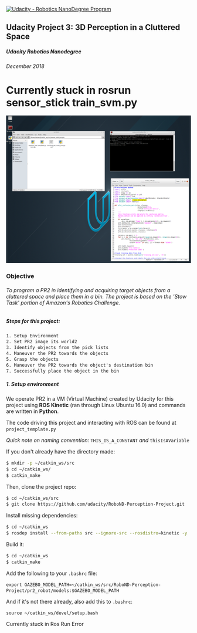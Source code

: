 [![Udacity - Robotics NanoDegree Program](https://s3-us-west-1.amazonaws.com/udacity-robotics/Extra+Images/RoboND_flag.png)](https://www.udacity.com/robotics)

## Udacity Project 3: 3D Perception in a Cluttered Space
##### Udacity Robotics Nanodegree
###### December 2018

# Currently stuck in rosrun sensor_stick train_svm.py
![Please help](./images/ROSRUNError.png)


### Objective

###### To program a PR2 in identifying and acquiring target objects from a cluttered space and place them in a bin. The project is based on the 'Stow Task' portion of Amazon's Robotics Challenge.
###
###


##### Steps for this project:
    1. Setup Environment
    2. Set PR2 image its world2
    3. Identify objects from the pick lists
    4. Maneuver the PR2 towards the objects
    5. Grasp the objects
    6. Maneuver the PR2 towards the object's destination bin
    7. Successfully place the object in the bin

##### 1. Setup environment

We operate PR2 in a VM (Virtual Machine) created by Udacity for this project using **ROS Kinetic** (ran through Linux Ubuntu 16.0) and commands are written in **Python**.

The code driving this project and interacting with ROS can be found at `project_template.py`

*Quick note on naming convention:* `THIS_IS_A_CONSTANT` *and* `thisIsAVariable`

If you don't already have the directory made:
```sh
$ mkdir -p ~/catkin_ws/src
$ cd ~/catkin_ws/
$ catkin_make
```
Then, clone the project repo:
```sh
$ cd ~/catkin_ws/src
$ git clone https://github.com/udacity/RoboND-Perception-Project.git
```
Install missing dependencies:
```sh
$ cd ~/catkin_ws
$ rosdep install --from-paths src --ignore-src --rosdistro=kinetic -y
```
Build it:
```sh
$ cd ~/catkin_ws
$ catkin_make
```
Add the following to your `.bashrc` file:
```
export GAZEBO_MODEL_PATH=~/catkin_ws/src/RoboND-Perception-Project/pr2_robot/models:$GAZEBO_MODEL_PATH
```
And if it's not there already, also add this to `.bashrc`:
```
source ~/catkin_ws/devel/setup.bash
```

Currently stuck in Ros Run Error
